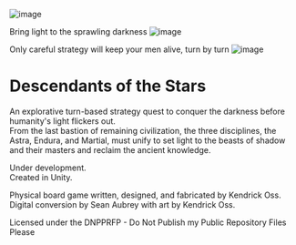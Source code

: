 ![image](https://user-images.githubusercontent.com/22190742/145125308-bfcd2b0e-6e5c-4897-9e9f-53197683baeb.png)  

Bring light to the sprawling darkness
![image](https://user-images.githubusercontent.com/22190742/117711889-a3bf3400-b1a1-11eb-86fd-6b15883bfbc4.png)  

Only careful strategy will keep your men alive, turn by turn
![image](https://user-images.githubusercontent.com/22190742/117735428-69ff2500-b1c3-11eb-8b8a-55c65a70e8c5.png) 


# Descendants of the Stars
An explorative turn-based strategy quest to conquer the darkness before humanity's light flickers out.  
From the last bastion of remaining civilization, the three disciplines, the Astra, Endura, and Martial, must unify to set light to the beasts of shadow and their masters and reclaim the ancient knowledge.

Under development.  
Created in Unity. 
  
  
Physical board game written, designed, and fabricated by Kendrick Oss.  
Digital conversion by Sean Aubrey with art by Kendrick Oss.

Licensed under the DNPPRFP - Do Not Publish my Public Repository Files Please
